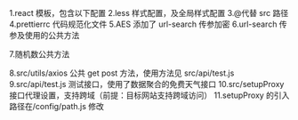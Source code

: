 1.react 模板，包含以下配置
2.less 样式配置，及全局样式配置
3.@代替 src 路径
4.prettierrc 代码规范化文件
5.AES 添加了 url-search 传参加密
6.url-search 传参及使用的公共方法

7.随机数公共方法

8.src/utils/axios 公共 get post 方法，使用方法见 src/api/test.js
9.src/api/test.js 测试接口，使用了数据聚合的免费天气接口
10.src/setupProxy 接口代理设置，支持跨域（前提：目标网站支持跨域访问）
11.setupProxy 的引入路径在/config/path.js 修改
